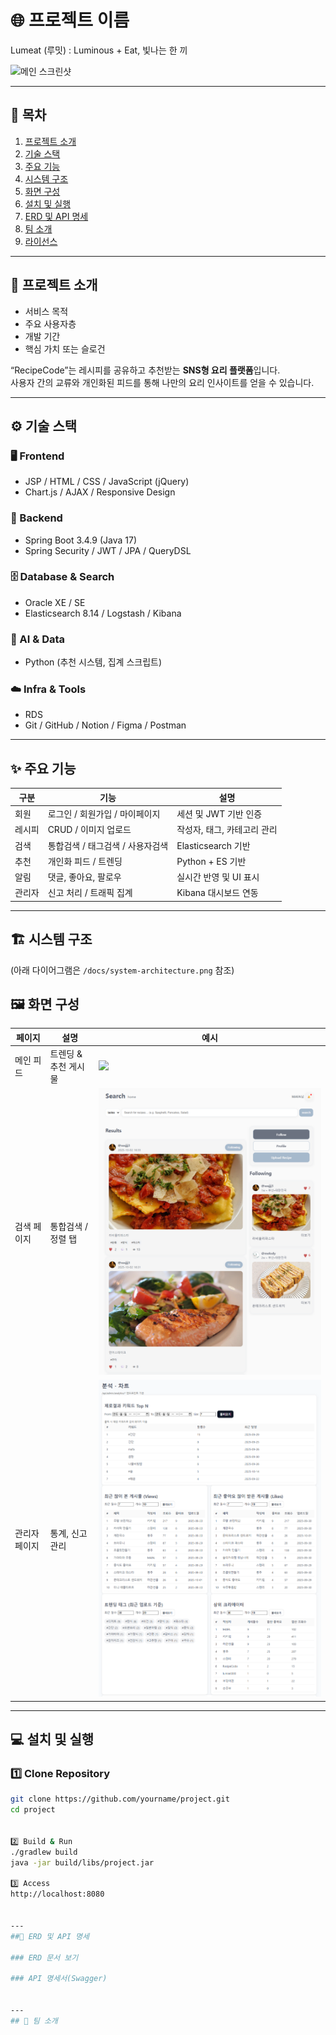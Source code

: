 # 🌐 프로젝트 이름
Lumeat (루밋) : Luminous + Eat, 빛나는 한 끼

![메인 스크린샷](./docs/screenshot.png)

---

## 📖 목차
1. [프로젝트 소개](#-프로젝트-소개)
2. [기술 스택](#-기술-스택)
3. [주요 기능](#-주요-기능)
4. [시스템 구조](#-시스템-구조)
5. [화면 구성](#-화면-구성)
6. [설치 및 실행](#-설치-및-실행)
7. [ERD 및 API 명세](#-erd-및-api-명세)
8. [팀 소개](#-팀-소개)
9. [라이선스](#-라이선스)

---

## 🚀 프로젝트 소개
- 서비스 목적  
- 주요 사용자층  
- 개발 기간  
- 핵심 가치 또는 슬로건  


 “RecipeCode”는 레시피를 공유하고 추천받는 **SNS형 요리 플랫폼**입니다.  
 사용자 간의 교류와 개인화된 피드를 통해 나만의 요리 인사이트를 얻을 수 있습니다.

---

## ⚙️ 기술 스택

### 🖥️ Frontend
- JSP / HTML / CSS / JavaScript (jQuery)
- Chart.js / AJAX / Responsive Design

### 🧩 Backend
- Spring Boot 3.4.9 (Java 17)
- Spring Security / JWT / JPA / QueryDSL

### 🗄️ Database & Search
- Oracle XE / SE
- Elasticsearch 8.14 / Logstash / Kibana

### 🧠 AI & Data
- Python (추천 시스템, 집계 스크립트)

### ☁️ Infra & Tools
-  RDS
- Git / GitHub / Notion / Figma / Postman

---

## ✨ 주요 기능
| 구분 | 기능 | 설명 |
|------|------|------|
| 회원 | 로그인 / 회원가입 / 마이페이지 | 세션 및 JWT 기반 인증 |
| 레시피 | CRUD / 이미지 업로드 | 작성자, 태그, 카테고리 관리 |
| 검색 | 통합검색 / 태그검색 / 사용자검색 | Elasticsearch 기반 |
| 추천 | 개인화 피드 / 트렌딩 | Python + ES 기반 |
| 알림 | 댓글, 좋아요, 팔로우 | 실시간 반영 및 UI 표시 |
| 관리자 | 신고 처리 / 트래픽 집계 | Kibana 대시보드 연동 |

---

## 🏗️ 시스템 구조
(아래 다이어그램은 `/docs/system-architecture.png` 참조)




## 🖼️ 화면 구성
| 페이지 | 설명 | 예시 |
|---------|------|------|
| 메인 피드 | 트렌딩 & 추천 게시물 | ![](./docs/feed.png) |
| 검색 페이지 | 통합검색 / 정렬 탭 | ![](./docs/search.png) |
| 관리자 페이지 | 통계, 신고 관리 | ![](./docs/admin.png) |

---

## 💻 설치 및 실행

### 1️⃣ Clone Repository
```bash
git clone https://github.com/yourname/project.git
cd project


2️⃣ Build & Run
./gradlew build
java -jar build/libs/project.jar

3️⃣ Access
http://localhost:8080


---
##🧩 ERD 및 API 명세

### ERD 문서 보기

### API 명세서(Swagger)


---
## 👥 팀 소개

